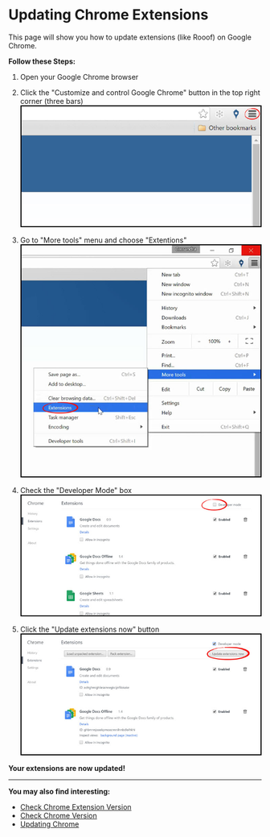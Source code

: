 # Updating Chrome Extensions
This page will show you how to update extensions (like Rooof) on Google Chrome.

**Follow these Steps:**
1. Open your Google Chrome browser
2. Click the "Customize and control Google Chrome" button in the top right corner (three bars)
![](update1.jpg)<br>

3. Go to "More tools" menu and choose "Extentions"
![](update2.jpg)<br>

4. Check the "Developer Mode" box
![](update3.jpg)

5. Click the "Update extensions now" button
![](update4.jpg)

**Your extensions are now updated!**

---
**You may also find interesting:**
- [Check Chrome Extension Version](http://docs.rooof.com/extensionversions_md.html)
- [Check Chrome Version](http://docs.rooof.com/chromeversion_md.html)
- [Updating Chrome](http://docs.rooof.com/updatingchrome_md.html)
